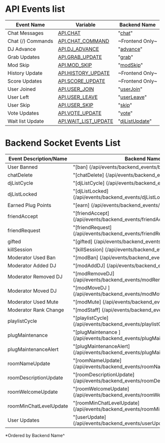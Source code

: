 # API Events list


| Event Name            | Variable                                                  | Backend Name |
| ----------            | --------                                                  | ------------ |
| Chat Messages         | [API.CHAT](/api/events/chat.md)                           | "[chat](/api/events/chat.md)" |
| Chat (/) Commands     | [API.CHAT_COMMAND](/api/events/chat_commands.md)          | ~Frontend Only~ |
| DJ Advance            | [API.DJ_ADVANCE](/api/events/dj_advance.md)                  | "[advance](/api/events/dj_advance.md)" |
| Grab Updates          | [API.GRAB_UPDATE](/api/events/grab_update.md)             | "[grab](/api/events/grab_update.md)"  |
| Mod Skip              | [API.MOD_SKIP](/api/events/modSkip.md)                    | "[modSkip](/api/events/modSkip.md)" |
| History Update        | [API.HISTORY_UPDATE](/api/events/history_update.md)       | ~Frontend Only~ |
| Score Updates         | [API.SCORE_UPDATE](/api/events/score_update.md)           | ~Frontend Only~ |
| User Joined           | [API.USER_JOIN](/api/events/user_join.md)                 | "[userJoin](/api/events/user_join.md)" |
| User Left             | [API.USER_LEAVE](/api/events/user_leave.md)               | "[userLeave](/api/events/user_leave.md)" |
| User Skip             | [API.USER_SKIP](/api/events/user_skip.md)                 | "[skip](/api/events/backend_events/skip.md)" |
| Vote Updates          | [API.VOTE_UPDATE](/api/events/vote_update.md)             | "[vote](/api/events/vote_update.md)" |
| Wait list Update      | [API.WAIT_LIST_UPDATE](/api/events/waitlist_update.md)    | "[djListUpdate](/api/events/waitlist_update.md)"  |

# Backend Socket Events List

| Event Description/Name    | Backend Name^                                                                            |
|-----------------------    | -------------                                                                            |
| User Banned               | "[ban]                           (/api/events/backend_events/ban.md)"                    |
| chatDelete                | "[chatDelete]                    (/api/events/backend_events/chatDelete.md)"             |
| djListCycle               | "[djListCycle]                   (/api/events/backend_events/djListCycle.md)"            |
| djListLocked              | "[djListLocked]                  (/api/events/backend_events/djListLocked.md)"           |
| Earned Plug Points        | "[earn]                          (/api/events/backend_events/earn.md)"                   |
| friendAccept              | "[friendAccept]                  (/api/events/backend_events/friendAccept.md)"           |
| friendRequest             | "[friendRequest]                 (/api/events/backend_events/friendRequest.md)"          |
| gifted                    | "[gifted]                        (/api/events/backend_events/gifted.md)"                 |
| killSession               | "[killSession]                   (/api/events/backend_events/killSession.md)"            |
| Moderator Used Ban        | "[modBan]                        (/api/events/backend_events/modBan.md)"                 |
| Moderator Added DJ        | "[modAddDJ]                      (/api/events/backend_events/modAddDJ.md)"               |
| Moderator Removed DJ      | "[modRemoveDJ]                   (/api/events/backend_events/modRemoveDJ.md)"            |
| Moderator Moved DJ        | "[modMoveDJ ]                    (/api/events/backend_events/modMoveDJ.md)"              |
| Moderator Used Mute       | "[modMute]                       (/api/events/backend_events/modMute.md)"                |
| Moderator Rank Change     | "[modStaff]                      (/api/events/backend_events/modStaff.md)"               |
| playlistCycle             | "[playlistCycle]                 (/api/events/backend_events/playlistCycle.md)"          |
| plugMaintenance           | "[plugMaintenance ]              (/api/events/backend_events/plugMaintenance.md)"        |
| plugMaintenanceAlert      | "[plugMaintenanceAlert]          (/api/events/backend_events/plugMaintenanceAlert.md)"   |
| roomNameUpdate            | "[roomNameUpdate]                (/api/events/backend_events/roomNameUpdate.md)"         |
| roomDescriptionUpdate     | "[roomDescriptionUpdate]         (/api/events/backend_events/roomDescriptionUpdate.md)"  |
| roomWelcomeUpdate         | "[roomWelcomeUpdate]             (/api/events/backend_events/roomWelcomeUpdate.md)"      |
| roomMinChatLevelUpdate    | "[roomMinChatLevelUpdate]        (/api/events/backend_events/roomMinChatLevelUpdate.md)" |
| User Updates              | "[userUpdate]                    (/api/events/backend_events/userUpdate.md)"             |

*Ordered by Backend Name^